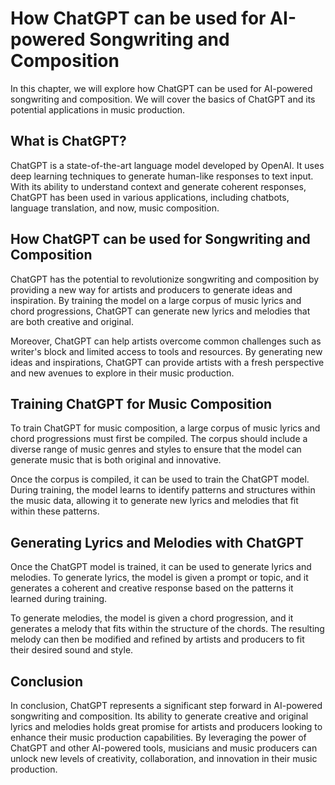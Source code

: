 How ChatGPT can be used for AI-powered Songwriting and Composition
====================================================================================================

In this chapter, we will explore how ChatGPT can be used for AI-powered songwriting and composition. We will cover the basics of ChatGPT and its potential applications in music production.

What is ChatGPT?
----------------

ChatGPT is a state-of-the-art language model developed by OpenAI. It uses deep learning techniques to generate human-like responses to text input. With its ability to understand context and generate coherent responses, ChatGPT has been used in various applications, including chatbots, language translation, and now, music composition.

How ChatGPT can be used for Songwriting and Composition
-------------------------------------------------------

ChatGPT has the potential to revolutionize songwriting and composition by providing a new way for artists and producers to generate ideas and inspiration. By training the model on a large corpus of music lyrics and chord progressions, ChatGPT can generate new lyrics and melodies that are both creative and original.

Moreover, ChatGPT can help artists overcome common challenges such as writer's block and limited access to tools and resources. By generating new ideas and inspirations, ChatGPT can provide artists with a fresh perspective and new avenues to explore in their music production.

Training ChatGPT for Music Composition
--------------------------------------

To train ChatGPT for music composition, a large corpus of music lyrics and chord progressions must first be compiled. The corpus should include a diverse range of music genres and styles to ensure that the model can generate music that is both original and innovative.

Once the corpus is compiled, it can be used to train the ChatGPT model. During training, the model learns to identify patterns and structures within the music data, allowing it to generate new lyrics and melodies that fit within these patterns.

Generating Lyrics and Melodies with ChatGPT
-------------------------------------------

Once the ChatGPT model is trained, it can be used to generate lyrics and melodies. To generate lyrics, the model is given a prompt or topic, and it generates a coherent and creative response based on the patterns it learned during training.

To generate melodies, the model is given a chord progression, and it generates a melody that fits within the structure of the chords. The resulting melody can then be modified and refined by artists and producers to fit their desired sound and style.

Conclusion
----------

In conclusion, ChatGPT represents a significant step forward in AI-powered songwriting and composition. Its ability to generate creative and original lyrics and melodies holds great promise for artists and producers looking to enhance their music production capabilities. By leveraging the power of ChatGPT and other AI-powered tools, musicians and music producers can unlock new levels of creativity, collaboration, and innovation in their music production.
